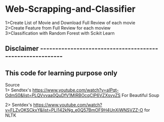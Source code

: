 # Web-Scrapping-and-Classifier


1>Create List of Movie and Download Full Review of each movie  <br />
2>Create Feature from Full Review for each moview <br />
3>Classification with Random Forest with Scikit Learn <br />

Disclaimer ----------------------------------------------------------
---------------------------------------------------------------------
This code for learning purpose only 
----------------------------------------------------------------------

Source <br />
1> Sendtex's https://www.youtube.com/watch?v=aIPqt-OdmS0&list=PLQVvvaa0QuDfV1MIRBOcqClP6VZXsvyZS For Beautiful Soup  <br />


2> Sentdex's https://www.youtube.com/watch?v=FLZvOKSCkxY&list=PLI142kNg_e0Q57BmOF9H4UnXiWNSVZZ-O for NLTK <br />
